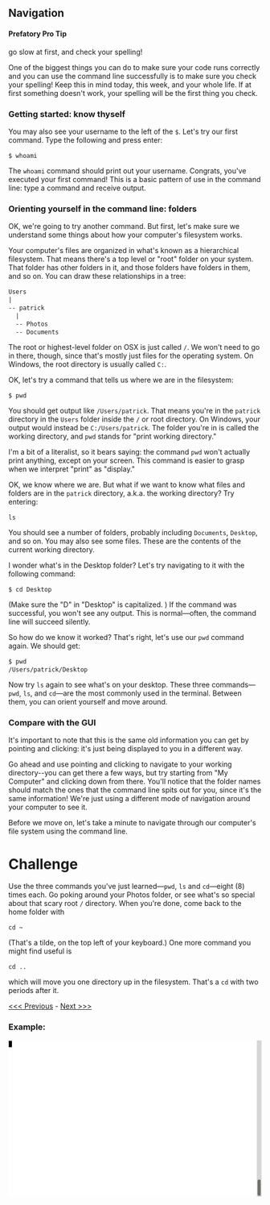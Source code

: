 ## Navigation

#### Prefatory Pro Tip
go slow at first, and check your spelling!

One of the biggest things you can do to make sure your code runs correctly and you can use the command line successfully is to make sure you check your spelling! Keep this in mind today, this week, and your whole life. If at first something doesn't work, your spelling will be the first thing you check. 

### Getting started: know thyself

You may also see your username to the left of the `$`. Let's try our first command. Type the following and press enter:

```
$ whoami
```

The `whoami` command should print out your username. Congrats, you've executed your first command! This is a basic pattern of use in the command line: type a command and receive output.

### Orienting yourself in the command line: folders

OK, we're going to try another command. But first, let's make sure we understand some things about how your computer's filesystem works.

Your computer's files are organized in what's known as a hierarchical filesystem. That means there's a top level or "root" folder on your system. That folder has other folders in it, and those folders have folders in them, and so on. You can draw these relationships in a tree:

```
Users
|
-- patrick
  |
  -- Photos
  -- Documents
```

The root or highest-level folder on OSX is just called `/`. We won't need to go in there, though, since that's mostly just files for the operating system. On Windows, the root directory is usually called `C:`.

OK, let's try a command that tells us where we are in the filesystem:

```
$ pwd
```

You should get output like `/Users/patrick`. That means you're in the `patrick` directory in the `Users` folder inside the `/` or root directory. On Windows, your output would instead be `C:/Users/patrick`. The folder you're in is called the working directory, and `pwd` stands for "print working directory."

I'm a bit of a literalist, so it bears saying: the command `pwd` won't actually print anything, except on your screen. This command is easier to grasp when we interpret "print" as "display."

OK, we know where we are. But what if we want to know what files and folders are in the `patrick` directory, a.k.a. the working directory? Try entering:

```
ls
```

You should see a number of folders, probably including `Documents`, `Desktop`, and so on. You may also see some files. These are the contents of the current working directory. 

I wonder what's in the Desktop folder? Let's try navigating to it with the following command:

```
$ cd Desktop
```

(Make sure the "D" in "Desktop" is capitalized. ) If the command was successful, you won't see any output. This is normal—often, the command line will succeed silently. 

So how do we know it worked? That's right, let's use our `pwd` command again. We should get:

```
$ pwd
/Users/patrick/Desktop
```

Now try `ls` again to see what's on your desktop. These three commands—`pwd`, `ls`, and `cd`—are the most commonly used in the terminal. Between them, you can orient yourself and move around. 


### Compare with the GUI

It's important to note that this is the same old information you can get by pointing and clicking: it's just being displayed to you in a different way. 

Go ahead and use pointing and clicking to navigate to your working directory--you can get there a few ways, but try starting from "My Computer" and clicking down from there. You'll notice that the folder names should match the ones that the command line spits out for you, since it's the same information! We're just using a different mode of navigation around your computer to see it. 

Before we move on, let's take a minute to navigate through our computer's file system using the command line.

# Challenge

Use the three commands you've just learned—`pwd`, `ls` and `cd`—eight (8) times each. Go poking around your Photos folder, or see what's so special about that scary root `/` directory. When you're done, come back to the home folder with 

```
cd ~
```

(That's a tilde, on the top left of your keyboard.) One more command you might find useful is 

```
cd ..
```

which will move you one directory up in the filesystem. That's a `cd` with two periods after it.

[<<< Previous](getting-to-the-command-line.md) - [Next >>>](creating-files-and-folders.md)
  
### Example:  

![Navigating the command line](nav.gif)
